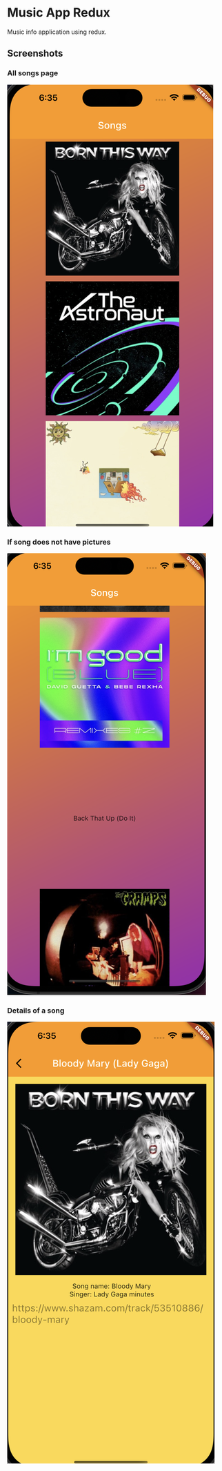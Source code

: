 # Music App Redux

Music info application using redux.

## Screenshots

### All songs page
![First ss](resources/ss_2.png)

### If song does not have pictures
![Second ss](resources/ss_1.png)

### Details of a song
![Third ss](resources/ss_3.png)

